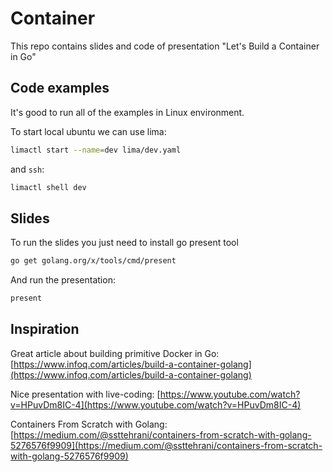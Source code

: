 # Container

This repo contains slides and code of presentation "Let's Build a Container in Go"

## Code examples

It's good to run all of the examples in Linux environment.

To start local ubuntu we can use lima:

```bash
limactl start --name=dev lima/dev.yaml
```

and `ssh`:

```bash
limactl shell dev
```

## Slides

To run the slides you just need to install go present tool

```bash
go get golang.org/x/tools/cmd/present
```

And run the presentation:

```bash
present
```

## Inspiration

Great article about building primitive Docker in Go:
[https://www.infoq.com/articles/build-a-container-golang](https://www.infoq.com/articles/build-a-container-golang)

Nice presentation with live-coding:
[https://www.youtube.com/watch?v=HPuvDm8IC-4](https://www.youtube.com/watch?v=HPuvDm8IC-4)

Containers From Scratch with Golang:
[https://medium.com/@ssttehrani/containers-from-scratch-with-golang-5276576f9909](https://medium.com/@ssttehrani/containers-from-scratch-with-golang-5276576f9909)